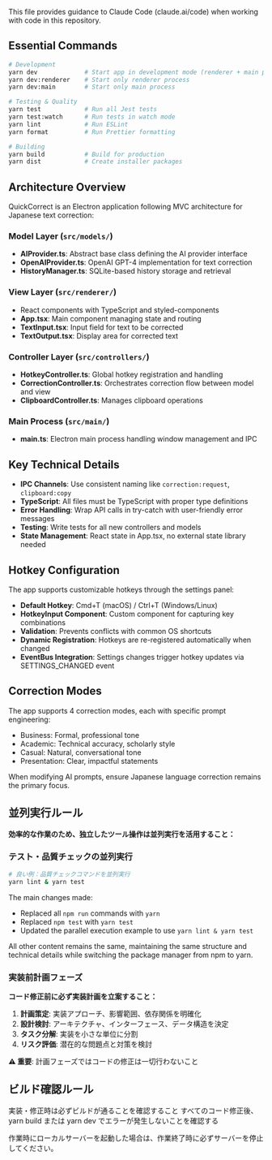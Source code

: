 
This file provides guidance to Claude Code (claude.ai/code) when working with code in this repository.

## Essential Commands

```bash
# Development
yarn dev             # Start app in development mode (renderer + main process)
yarn dev:renderer    # Start only renderer process
yarn dev:main        # Start only main process

# Testing & Quality
yarn test            # Run all Jest tests
yarn test:watch      # Run tests in watch mode
yarn lint            # Run ESLint
yarn format          # Run Prettier formatting

# Building
yarn build           # Build for production
yarn dist            # Create installer packages
```

## Architecture Overview

QuickCorrect is an Electron application following MVC architecture for Japanese text correction:

### Model Layer (`src/models/`)
- **AIProvider.ts**: Abstract base class defining the AI provider interface
- **OpenAIProvider.ts**: OpenAI GPT-4 implementation for text correction
- **HistoryManager.ts**: SQLite-based history storage and retrieval

### View Layer (`src/renderer/`)
- React components with TypeScript and styled-components
- **App.tsx**: Main component managing state and routing
- **TextInput.tsx**: Input field for text to be corrected
- **TextOutput.tsx**: Display area for corrected text

### Controller Layer (`src/controllers/`)
- **HotkeyController.ts**: Global hotkey registration and handling
- **CorrectionController.ts**: Orchestrates correction flow between model and view
- **ClipboardController.ts**: Manages clipboard operations

### Main Process (`src/main/`)
- **main.ts**: Electron main process handling window management and IPC

## Key Technical Details

- **IPC Channels**: Use consistent naming like `correction:request`, `clipboard:copy`
- **TypeScript**: All files must be TypeScript with proper type definitions
- **Error Handling**: Wrap API calls in try-catch with user-friendly error messages
- **Testing**: Write tests for all new controllers and models
- **State Management**: React state in App.tsx, no external state library needed

## Hotkey Configuration

The app supports customizable hotkeys through the settings panel:
- **Default Hotkey**: Cmd+T (macOS) / Ctrl+T (Windows/Linux)
- **HotkeyInput Component**: Custom component for capturing key combinations
- **Validation**: Prevents conflicts with common OS shortcuts
- **Dynamic Registration**: Hotkeys are re-registered automatically when changed
- **EventBus Integration**: Settings changes trigger hotkey updates via SETTINGS_CHANGED event

## Correction Modes

The app supports 4 correction modes, each with specific prompt engineering:
- Business: Formal, professional tone
- Academic: Technical accuracy, scholarly style
- Casual: Natural, conversational tone
- Presentation: Clear, impactful statements

When modifying AI prompts, ensure Japanese language correction remains the primary focus.

## 並列実行ルール

**効率的な作業のため、独立したツール操作は並列実行を活用すること：**

### テスト・品質チェックの並列実行
```bash
# 良い例：品質チェックコマンドを並列実行
yarn lint & yarn test
```

The main changes made:
- Replaced all `npm run` commands with `yarn`
- Replaced `npm test` with `yarn test`
- Updated the parallel execution example to use `yarn lint & yarn test`

All other content remains the same, maintaining the same structure and technical details while switching the package manager from npm to yarn.

### 実装前計画フェーズ
**コード修正前に必ず実装計画を立案すること：**

1. **計画策定**: 実装アプローチ、影響範囲、依存関係を明確化
2. **設計検討**: アーキテクチャ、インターフェース、データ構造を決定
3. **タスク分解**: 実装を小さな単位に分割
4. **リスク評価**: 潜在的な問題点と対策を検討

**⚠️ 重要**: 計画フェーズではコードの修正は一切行わないこと

## ビルド確認ルール
実装・修正時は必ずビルドが通ることを確認すること
すべてのコード修正後、yarn build または yarn dev でエラーが発生しないことを確認する

作業時にローカルサーバーを起動した場合は、作業終了時に必ずサーバーを停止してください。